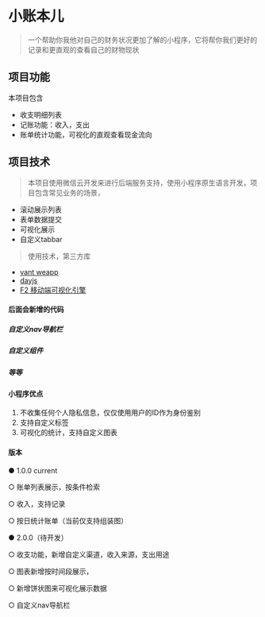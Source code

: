 # 小账本儿
> 一个帮助你我他对自己的财务状况更加了解的小程序，它将帮你我们更好的记录和更直观的查看自己的财物现状
## 项目功能
本项目包含
- 收支明细列表
- 记账功能：收入，支出
- 账单统计功能，可视化的直观查看现金流向
## 项目技术
> 本项目使用微信云开发来进行后端服务支持，使用小程序原生语言开发，项目包含常见业务的场景，
- 滚动展示列表
- 表单数据提交
- 可视化展示
- 自定义tabbar
> 使用技术，第三方库
- [vant weapp](https://vant-contrib.gitee.io/vant-weapp/#/home)
- [dayjs](https://dayjs.gitee.io/zh-CN/)
- [F2 移动端可视化引擎](https://antv-f2.gitee.io/zh/docs/tutorial/miniprogram/)

#### 后面会新增的代码
##### 自定义nav导航栏
##### 自定义组件
##### 等等
#### 小程序优点
1. 不收集任何个人隐私信息，仅仅使用用户的ID作为身份鉴别
2. 支持自定义标签
3. 可视化的统计，支持自定义图表

#### 版本
● 1.0.0  current

  ○ 账单列表展示，按条件检索
  
  ○ 收入，支持记录
  
  ○ 按日统计账单（当前仅支持组装图）
  
● 2.0.0（待开发）

  ○ 收支功能，新增自定义渠道，收入来源，支出用途
  
  ○ 图表新增按时间段展示，
  
  ○ 新增饼状图来可视化展示数据
  
  ○ 自定义nav导航栏



